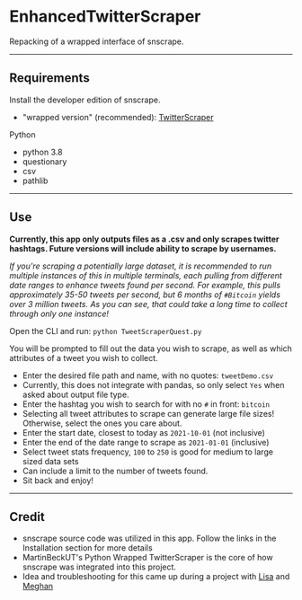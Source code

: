 # EnhancedTwitterScraper
Repacking of a wrapped interface of snscrape.

---

## Requirements

Install the developer edition of snscrape.
- "wrapped version" (recommended): [TwitterScraper](https://github.com/MartinBeckUT/TwitterScraper.git)

Python
- python 3.8
- questionary
- csv
- pathlib

---

## Use

**Currently, this app only outputs files as a .csv and only scrapes twitter hashtags. Future versions will include ability to scrape by usernames.**

*If you're scraping a potentially large dataset, it is recommended to run multiple instances of this in multiple terminals, each pulling from different date ranges to enhance tweets found per second. For example, this pulls approximately 35-50 tweets per second, but 6 months of `#Bitcoin` yields over 3 million tweets. As you can see, that could take a long time to collect through only one instance!*


Open the CLI and run:
`python TweetScraperQuest.py`

You will be prompted to fill out the data you wish to scrape, as well as which attributes of a tweet you wish to collect.
- Enter the desired file path and name, with no quotes: `tweetDemo.csv`
- Currently, this does not integrate with pandas, so only select `Yes` when asked about output file type.
- Enter the hashtag you wish to search for with no `#` in front: `bitcoin`
- Selecting all tweet attributes to scrape can generate large file sizes! Otherwise, select the ones you care about.
- Enter the start date, closest to today as `2021-10-01` (not inclusive)
- Enter the end of the date range to scrape as `2021-01-01` (inclusive)
- Select tweet stats frequency, `100` to `250` is good for medium to large sized data sets
- Can include a limit to the number of tweets found. 
- Sit back and enjoy!

---

## Credit

- snscrape source code was utilized in this app. Follow the links in the Installation section for more details
- MartinBeckUT's Python Wrapped TwitterScraper is the core of how snscrape was integrated into this project.
- Idea and troubleshooting for this came up during a project with [Lisa](https://github.com/balllisaann) and [Meghan](https://github.com/megkennedy)
